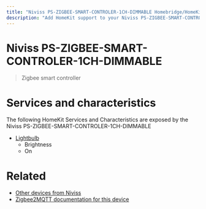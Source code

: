 ```yaml
---
title: "Niviss PS-ZIGBEE-SMART-CONTROLER-1CH-DIMMABLE Homebridge/HomeKit integration"
description: "Add HomeKit support to your Niviss PS-ZIGBEE-SMART-CONTROLER-1CH-DIMMABLE, using Homebridge, Zigbee2MQTT and homebridge-z2m."
---
```

<!---
This file has been GENERATED using src/docgen/docgen.ts
DO NOT EDIT THIS FILE MANUALLY!
-->
# Niviss PS-ZIGBEE-SMART-CONTROLER-1CH-DIMMABLE
> Zigbee smart controller


# Services and characteristics
The following HomeKit Services and Characteristics are exposed by
the Niviss PS-ZIGBEE-SMART-CONTROLER-1CH-DIMMABLE

* [Lightbulb](../../light.md)
  * Brightness
  * On


# Related
* [Other devices from Niviss](../index.md#niviss)
* [Zigbee2MQTT documentation for this device](https://www.zigbee2mqtt.io/devices/PS-ZIGBEE-SMART-CONTROLER-1CH-DIMMABLE.html)
